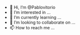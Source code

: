 - 👋 Hi, I’m @Pablovitorio
- 👀 I’m interested in ...
- 🌱 I’m currently learning ...
- 💞️ I’m looking to collaborate on ...
- 📫 How to reach me ...

<!---
Pablovitorio/Pablovitorio is a ✨ special ✨ repository because its `README.md` (this file) appears on your GitHub profile.
You can click the Preview link to take a look at your changes.
--->

